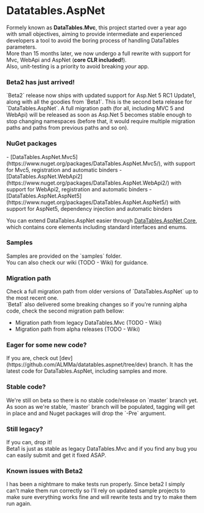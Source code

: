 <h1>Datatables.AspNet</h1>
Formely known as <strong>DataTables.Mvc</strong>, this project started over a year ago with small objectives, aiming to provide intermediate and experienced developers a tool to avoid the boring process of handling DataTables parameters.<br />
More than 15 months later, we now undergo a full rewrite with support for Mvc, WebApi and AspNet (<strong>core CLR included!</strong>).<br />
Also, unit-testing is a priority to avoid breaking <i>your</i> app.

<h3>Beta2 has just arrived!</h3>
`Beta2` release now ships with updated support for Asp.Net 5 RC1 Update1, along with all the goodies from `Beta1`.
This is the second beta release for `DataTables.AspNet`. A full migration path (for all, including MVC 5 and WebApi) will be released as soon as Asp.Net 5 becomes stable enough to stop changing namespaces (before that, it would require multiple migration paths and paths from previous paths and so on).

<h3>NuGet packages</h3>
- [DataTables.AspNet.Mvc5](https://www.nuget.org/packages/DataTables.AspNet.Mvc5/), with support for Mvc5, registration and automatic binders
- [DataTables.AspNet.WebApi2](https://www.nuget.org/packages/DataTables.AspNet.WebApi2/) with support for WebApi2, registration and automatic binders
- [DataTables.AspNet.AspNet5](https://www.nuget.org/packages/DataTables.AspNet.AspNet5/) with support for AspNet5, dependency injection and automatic binders

You can extend DataTables.AspNet easier through [DataTables.AspNet.Core](https://www.nuget.org/packages/DataTables.AspNet.Core/), which contains core elements including standard interfaces and enums.

<h3>Samples</h3>
Samples are provided on the `samples` folder.<br />
You can also check our wiki (TODO - Wiki) for guidance.

<h3>Migration path</h3>
Check a full migration path from older versions of `DataTables.AspNet` up to the most recent one.<br />
`Beta1` also delivered some breaking changes so if you're running alpha code, check the second migration path bellow:

- Migration path from legacy DataTables.Mvc (TODO - Wiki)
- Migration path from alpha releases (TODO - Wiki)

<h3>Eager for some new code?</h3>
If you are, check out [dev](https://github.com/ALMMa/datatables.aspnet/tree/dev) branch. It has the latest code for DataTables.AspNet, including samples and more.<br />

<h3>Stable code?</h3>
We're still on beta so there is no stable code/release on `master` branch yet.<br />
As soon as we're stable, `master` branch will be populated, tagging will get in place and and Nuget packages will drop the `-Pre` argument.

<h3>Still legacy?</h3>
If you can, drop it!<br />
Beta1 is just as stable as legacy DataTables.Mvc and if you find any bug you can easily submit and get it fixed ASAP.

<h3>Known issues with Beta2</h3>
I has been a nightmare to make tests run properly. Since beta2 I simply can't make them run correctly so I'll rely on updated sample projects to make sure everything works fine and will rewrite tests and try to make them run again.